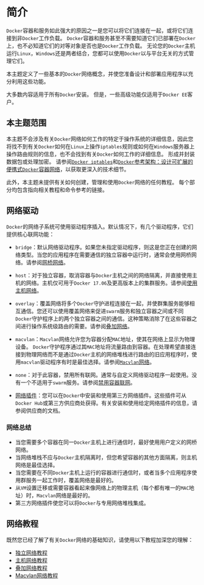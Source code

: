 # 简介

`Docker`容器和服务如此强大的原因之一是您可以将它们连接在一起，或将它们连接到非`Docker`工作负载。 `Docker`容器和服务甚至不需要知道它们已部署在`Docker`上，也不必知道它们的对等对象是否也是`Docker`工作负载。 无论您的`Docker`主机运行`Linux`，`Windows`还是两者结合，您都可以使用`Docker`以与平台无关的方式管理它们。

本主题定义了一些基本的`Docker`网络概念，并使您准备设计和部署应用程序以充分利用这些功能。

大多数内容适用于所有`Docker`安装。 但是，一些高级功能仅适用于`Docker EE`客户。

## 本主题范围
本主题不会涉及有关`Docker`网络如何工作的特定于操作系统的详细信息，因此您将找不到有关`Docker`如何在`Linux`上操作`iptables`规则或如何在`Windows`服务器上操作路由规则的信息，也不会找到有关`Docker`如何工作的详细信息。 形成并封装数据包或处理加密。 请参阅[`Docker iptables`](https://docs.docker.com/network/iptables/)和[`Docker`参考架构：设计可扩展的便携式`Docker`容器网络](https://success.docker.com/article/networking)，以获取更深入的技术细节。

此外，本主题未提供有关如何创建，管理和使用`Docker`网络的任何教程。 每个部分均包含指向相关教程和命令参考的链接。

## 网络驱动

`Docker`的网络子系统可使用驱动程序插入。默认情况下，有几个驱动程序，它们提供核心联网功能：

- `bridge`：默认网络驱动程序。如果您未指定驱动程序，则这是您正在创建的网络类型。当您的应用程序在需要通信的独立容器中运行时，通常会使用网桥网络。请参阅[网桥网络](https://docs.docker.com/network/bridge/)。

- `host`：对于独立容器，取消容器与`Docker`主机之间的网络隔离，并直接使用主机的网络。主机仅可用于`Docker 17.06`及更高版本上的集群服务。请参阅[使用主机网络](https://docs.docker.com/network/host/)。

- `overlay`：覆盖网络将多个`Docker`守护进程连接在一起，并使群集服务能够相互通信。您还可以使用覆盖网络来促进`swarm`服务和独立容器之间或不同`Docker`守护程序上的两个独立容器之间的通信。这种策略消除了在这些容器之间进行操作系统级路由的需要。请参阅[叠加网络](https://docs.docker.com/network/overlay/)。

- `macvlan`：`Macvlan`网络允许您为容器分配`MAC`地址，使其在网络上显示为物理设备。 `Docker`守护程序通过其`MAC`地址将流量路由到容器。在处理希望直接连接到物理网络而不是通过`Docker`主机的网络堆栈进行路由的旧应用程序时，使用`macvlan`驱动程序有时是最佳选择。请参阅[`Macvlan`网络](https://docs.docker.com/network/macvlan/)。

- `none`：对于此容器，禁用所有联网。通常与自定义网络驱动程序一起使用。没有一个不适用于`swarm`服务。请参阅[禁用容器联网](https://docs.docker.com/network/none/)。

- [网络插件](https://docs.docker.com/network/none/)：您可以在`Docker`中安装和使用第三方网络插件。这些插件可从`Docker Hub`或第三方供应商处获得。有关安装和使用给定网络插件的信息，请参阅供应商的文档。

### 网络总结

- 当您需要多个容器在同一`Docker`主机上进行通信时，最好使用用户定义的网桥网络。
- 当网络堆栈不应与`Docker`主机隔离时，但您希望容器的其他方面隔离，则主机网络是最佳选择。
- 当您需要在不同`Docker`主机上运行的容器进行通信时，或者当多个应用程序使用群服务一起工作时，覆盖网络是最好的。
- 从`VM`设置迁移或需要容器看起来像网络上的物理主机（每个都有唯一的`MAC`地址）时，`Macvlan`网络是最好的。
- 第三方网络插件使您可以将`Docker`与专用网络堆栈集成。

## 网络教程

既然您已经了解了有关`Docker`网络的基础知识，请使用以下教程加深您的理解：

- [独立网络教程](https://docs.docker.com/network/network-tutorial-standalone/)
- [主机网络教程](https://docs.docker.com/network/network-tutorial-host/)
- [叠加网络教程](https://docs.docker.com/network/network-tutorial-overlay/)
- [Macvlan网络教程](https://docs.docker.com/network/network-tutorial-macvlan/)